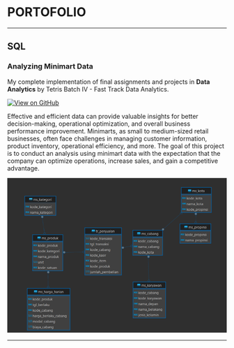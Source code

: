 # PORTOFOLIO
---
## SQL

### Analyzing Minimart Data

My complete implementation of final assignments and projects in **Data Analytics** by Tetris Batch IV - Fast Track Data Analytics.

[![View on GitHub](https://img.shields.io/badge/GitHub-View_on_GitHub-blue?logo=GitHub)](https://github.com/sindyc28/SQL-Analyzing-Minimart-Data.git)

Effective and efficient data can provide valuable insights for better decision-making, operational optimization, and overall business performance improvement. Minimarts, as small to medium-sized retail businesses, often face challenges in managing customer information, product inventory, operational efficiency, and more. The goal of this project is to conduct an analysis using minimart data with the expectation that the company can optimize operations, increase sales, and gain a competitive advantage.

<p align="center">
  <kbd><img src="images/minimart.png" width=700px> </kbd> <br>



---
